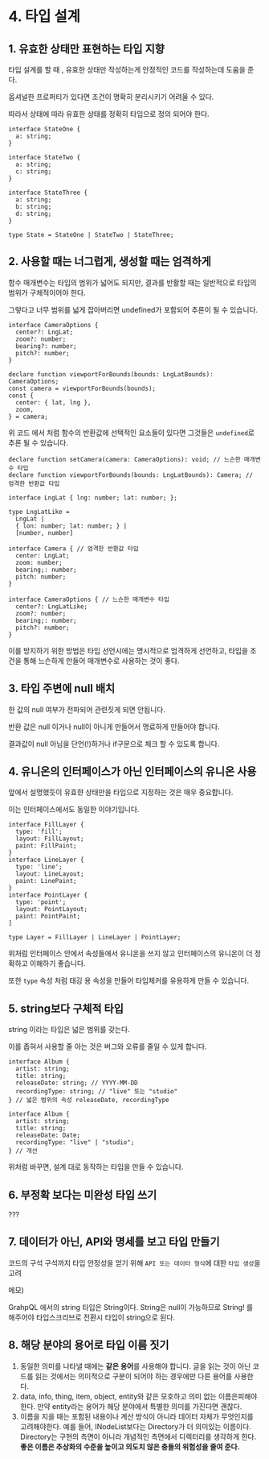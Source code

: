 # 4. 타입 설계

## 1. 유효한 상태만 표현하는 타입 지향

타입 설계를 할 때 , 유효한 상태만 작성하는게 안정적인 코드를 작성하는데 도움을 준다.

옵셔널한 프로퍼티가 있다면 조건이 명확히 분리시키기 어려울 수 있다.

따라서 상태에 따라 유효한 상태를 정확히 타입으로 정의 되어야 한다.

```tsx
interface StateOne {
  a: string;
}

interface StateTwo {
  a: string;
  c: string;
}

interface StateThree {
  a: string;
  b: string;
  d: string;
}

type State = StateOne | StateTwo | StateThree;
```

## 2. **사용할 때는 너그럽게, 생성할 때는 엄격하게**

함수 매개변수는 타입의 범위가 넓어도 되지만, 결과를 반활할 때는 일반적으로 타입의 범위가 구체적이어야 한다.

그렇다고 너무 범위를 넓게 잡아버리면 undefined가 포함되어 추론이 될 수 있습니다.

```tsx
interface CameraOptions {
  center?: LngLat;
  zoom?: number;
  bearing?: number;
  pitch?: number;
}

declare function viewportForBounds(bounds: LngLatBounds): CameraOptions;
const camera = viewportForBounds(bounds);
const {
  center: { lat, lng },
  zoom,
} = camera;
```

위 코드 에서 처럼 함수의 반환값에 선택적인 요소들이 있다면 그것들은 `undefined`로 추론 될 수 있습니다.

```tsx
declare function setCamera(camera: CameraOptions): void; // 느슨한 매개변수 타입
declare function viewportForBounds(bounds: LngLatBounds): Camera; // 엄격한 반환값 타입

interface LngLat { lng: number; lat: number; };

type LngLatLike =
  LngLat |
  { lon: number; lat: number; } |
  [number, number]

interface Camera { // 엄격한 반환값 타입
  center: LngLat;
  zoom: number;
  bearing;: number;
  pitch: number;
}

interface CameraOptions { // 느슨한 매개변수 타입
  center?: LngLatLike;
  zoom?: number;
  bearing;: number;
  pitch?: number;
}
```

이를 방지하기 위한 방법은 타입 선언시에는 명시적으로 엄격하게 선언하고, 타입을 조건을 통해 느슨하게 만들어 매개변수로 사용하는 것이 좋다.

## 3. 타입 주변에 null 배치

한 값의 null 여부가 전파되어 관련짓게 되면 안됩니다.

반환 값은 null 이거나 null이 아니게 만들어서 명료하게 만들어야 합니다.

결과값이 null 아님을 단언(!)하거나 if구문으로 체크 할 수 있도록 합니다.

## 4. 유니온의 인터페이스가 아닌 인터페이스의 유니온 사용

앞에서 설명했듯이 유효햔 상태만을 타입으로 지정하는 것은 매우 중요합니다.

이는 인터페이스에서도 동일한 이야기입니다.

```tsx
interface FillLayer {
  type: 'fill';
  layout: FillLayout;
  paint: FillPaint;
}
interface LineLayer {
  type: 'line';
  layout: LineLayout;
  paint: LinePaint;
}
interface PointLayer {
  type: 'point';
  layout: PointLayout;
  paint: PointPaint;
]

type Layer = FillLayer | LineLayer | PointLayer;
```

위처럼 인터페이스 안에서 속성들에서 유니온을 쓰지 않고 인터페이스의 유니온이 더 정확하고 이해하기 좋습니다.

또한 `type` 속성 처럼 태깅 용 속성을 만들어 타입체커를 유용하게 만들 수 있습니다.

## 5. string보다 구체적 타입

string 이라는 타입은 넓은 범위를 갖는다.

이를 좁혀서 사용할 줄 아는 것은 버그와 오류를 줄일 수 있게 합니다.

```tsx
interface Album {
  artist: string;
  title: string;
  releaseDate: string; // YYYY-MM-DD
  recordingType: string; // "live" 또는 "studio"
} // 넓은 범위의 속성 releaseDate, recordingType

interface Album {
  artist: string;
  title: string;
  releaseDate: Date;
  recordingType: "live" | "studio";
} // 개선
```

위처럼 바꾸면, 설계 대로 동작하는 타입을 만들 수 있습니다.

## 6. **부정확 보다는 미완성 타입 쓰기**

???

## 7. **데이터가 아닌, API와 명세를 보고 타입 만들기**

코드의 구석 구석까지 타입 안정성을 얻기 위해 `API 또는 데이터 형식`에 대한 `타입 생성`을 고려

메모)

GrahpQL 에서의 string 타입은 String이다. String은 null이 가능하므로 String! 를 해주어야 타입스크리브로 전환시 타입이 string으로 된다.

## 8. 해당 분야의 용어로 타입 이름 짓기

1. 동일한 의미를 나타낼 때에는 **같은 용어**를 사용해야 합니다. 글을 읽는 것이 아닌 코드를 읽는 것에서는 의미적으로 구분이 되어야 하는 경우에만 다른 용어를 사용한다.
2. data, info, thing, item, object, entity와 같은 모호하고 의미 없는 이름은피해야한다. 만약 entity라는 용어가 해당 분야에서 특별한 의미를 가진다면 괜찮다.
3. 이름을 지을 때는 포함된 내용이나 계산 방식이 아니라 데이터 자체가 무엇인지를 고려해야한다. 예를 들어, INodeList보다는 Directory가 더 의미있는 이름이다. Directory는 구현의 측면이 아니라 개념적인 측면에서 디렉터리를 생각하게 한다. **좋은 이름은 추상화의 수준을 높이고 의도치 않은 충돌의 위험성을 줄여 준다.**
